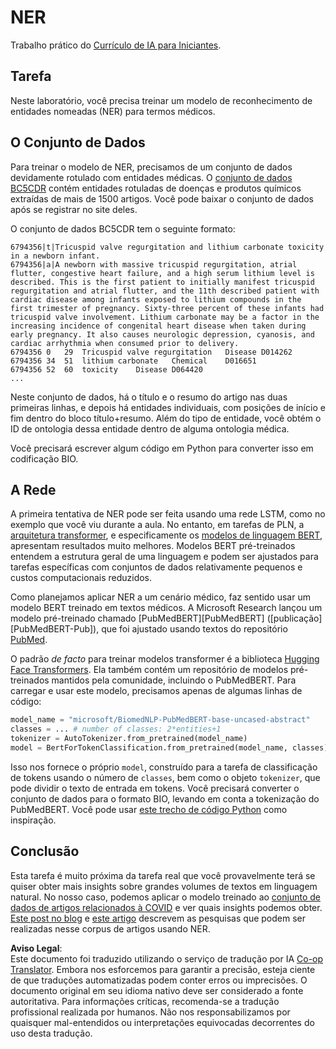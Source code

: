 <!--
CO_OP_TRANSLATOR_METADATA:
{
  "original_hash": "032bda5068f543d6c1fcb30c34231461",
  "translation_date": "2025-08-26T08:51:57+00:00",
  "source_file": "lessons/5-NLP/19-NER/lab/README.md",
  "language_code": "br"
}
-->
# NER

Trabalho prático do [Currículo de IA para Iniciantes](https://github.com/microsoft/ai-for-beginners).

## Tarefa

Neste laboratório, você precisa treinar um modelo de reconhecimento de entidades nomeadas (NER) para termos médicos.

## O Conjunto de Dados

Para treinar o modelo de NER, precisamos de um conjunto de dados devidamente rotulado com entidades médicas. O [conjunto de dados BC5CDR](https://biocreative.bioinformatics.udel.edu/tasks/biocreative-v/track-3-cdr/) contém entidades rotuladas de doenças e produtos químicos extraídas de mais de 1500 artigos. Você pode baixar o conjunto de dados após se registrar no site deles.

O conjunto de dados BC5CDR tem o seguinte formato:

```
6794356|t|Tricuspid valve regurgitation and lithium carbonate toxicity in a newborn infant.
6794356|a|A newborn with massive tricuspid regurgitation, atrial flutter, congestive heart failure, and a high serum lithium level is described. This is the first patient to initially manifest tricuspid regurgitation and atrial flutter, and the 11th described patient with cardiac disease among infants exposed to lithium compounds in the first trimester of pregnancy. Sixty-three percent of these infants had tricuspid valve involvement. Lithium carbonate may be a factor in the increasing incidence of congenital heart disease when taken during early pregnancy. It also causes neurologic depression, cyanosis, and cardiac arrhythmia when consumed prior to delivery.
6794356	0	29	Tricuspid valve regurgitation	Disease	D014262
6794356	34	51	lithium carbonate	Chemical	D016651
6794356	52	60	toxicity	Disease	D064420
...
```

Neste conjunto de dados, há o título e o resumo do artigo nas duas primeiras linhas, e depois há entidades individuais, com posições de início e fim dentro do bloco título+resumo. Além do tipo de entidade, você obtém o ID de ontologia dessa entidade dentro de alguma ontologia médica.

Você precisará escrever algum código em Python para converter isso em codificação BIO.

## A Rede

A primeira tentativa de NER pode ser feita usando uma rede LSTM, como no exemplo que você viu durante a aula. No entanto, em tarefas de PLN, a [arquitetura transformer](https://en.wikipedia.org/wiki/Transformer_(machine_learning_model)), e especificamente os [modelos de linguagem BERT](https://en.wikipedia.org/wiki/BERT_(language_model)), apresentam resultados muito melhores. Modelos BERT pré-treinados entendem a estrutura geral de uma linguagem e podem ser ajustados para tarefas específicas com conjuntos de dados relativamente pequenos e custos computacionais reduzidos.

Como planejamos aplicar NER a um cenário médico, faz sentido usar um modelo BERT treinado em textos médicos. A Microsoft Research lançou um modelo pré-treinado chamado [PubMedBERT][PubMedBERT] ([publicação][PubMedBERT-Pub]), que foi ajustado usando textos do repositório [PubMed](https://pubmed.ncbi.nlm.nih.gov/).

O padrão *de facto* para treinar modelos transformer é a biblioteca [Hugging Face Transformers](https://huggingface.co/). Ela também contém um repositório de modelos pré-treinados mantidos pela comunidade, incluindo o PubMedBERT. Para carregar e usar este modelo, precisamos apenas de algumas linhas de código:

```python
model_name = "microsoft/BiomedNLP-PubMedBERT-base-uncased-abstract"
classes = ... # number of classes: 2*entities+1
tokenizer = AutoTokenizer.from_pretrained(model_name)
model = BertForTokenClassification.from_pretrained(model_name, classes)
```

Isso nos fornece o próprio `model`, construído para a tarefa de classificação de tokens usando o número de `classes`, bem como o objeto `tokenizer`, que pode dividir o texto de entrada em tokens. Você precisará converter o conjunto de dados para o formato BIO, levando em conta a tokenização do PubMedBERT. Você pode usar [este trecho de código Python](https://gist.github.com/shwars/580b55684be3328eb39ecf01b9cbbd88) como inspiração.

## Conclusão

Esta tarefa é muito próxima da tarefa real que você provavelmente terá se quiser obter mais insights sobre grandes volumes de textos em linguagem natural. No nosso caso, podemos aplicar o modelo treinado ao [conjunto de dados de artigos relacionados à COVID](https://www.kaggle.com/allen-institute-for-ai/CORD-19-research-challenge) e ver quais insights podemos obter. [Este post no blog](https://soshnikov.com/science/analyzing-medical-papers-with-azure-and-text-analytics-for-health/) e [este artigo](https://www.mdpi.com/2504-2289/6/1/4) descrevem as pesquisas que podem ser realizadas nesse corpus de artigos usando NER.

**Aviso Legal**:  
Este documento foi traduzido utilizando o serviço de tradução por IA [Co-op Translator](https://github.com/Azure/co-op-translator). Embora nos esforcemos para garantir a precisão, esteja ciente de que traduções automatizadas podem conter erros ou imprecisões. O documento original em seu idioma nativo deve ser considerado a fonte autoritativa. Para informações críticas, recomenda-se a tradução profissional realizada por humanos. Não nos responsabilizamos por quaisquer mal-entendidos ou interpretações equivocadas decorrentes do uso desta tradução.